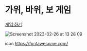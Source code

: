 # 가위, 바위, 보 게임

[게임 하기](https://myjeong19.github.io/mini-project/rsp-game)

![Screenshot 2023-02-26 at 13 28 09](https://user-images.githubusercontent.com/124411040/221392369-652a7b7d-b51f-4f4e-bf3c-5e0d15ee0fde.JPG)

icon https://fontawesome.com/
